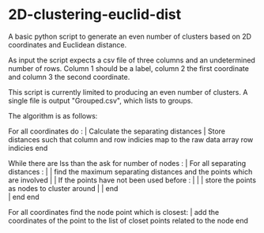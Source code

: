 # 2D-clustering-euclid-dist
A basic python script to generate an even number of clusters based on 2D coordinates and Euclidean distance.

As input the script expects a csv file of three columns and an undetermined number of rows. Column 1 should be a label, column 2 the first coordinate and column 3 the second coordinate.

This script is currently limited to producing an even number of clusters. A single file is output "Grouped.csv", which lists to groups. 

The algorithm is as follows:

For all coordinates do :
|  Calculate the separating distances
|  Store distances such that column and row indicies map to the raw data array row indicies
end 

While there are lss than the ask for number of nodes :
|  For all separating distances :
|  |  find the maximum separating distances and the points which are involved
|  |  If the points have not been used before :
|  |  |  store the points as nodes to cluster around
|  |  end   
|  end
end

For all coordinates find the node point which is closest:
|  add the coordinates of the point to the list of closet points related to the node
end  
